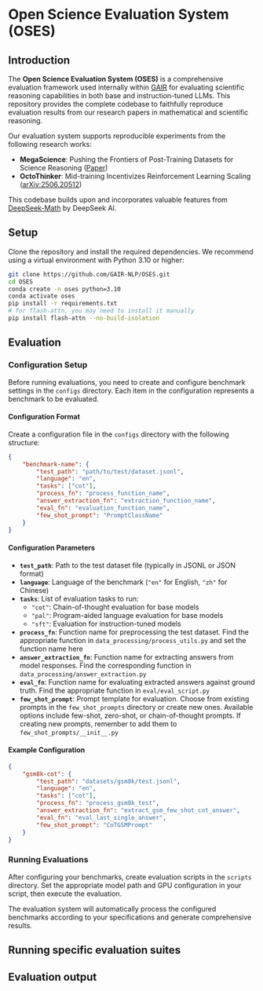 # Open Science Evaluation System (OSES)

## Introduction

The **Open Science Evaluation System (OSES)** is a comprehensive evaluation framework used internally within [GAIR](https://plms.ai/index.html) for evaluating scientific reasoning capabilities in both base and instruction-tuned LLMs. This repository provides the complete codebase to faithfully reproduce evaluation results from our research papers in mathematical and scientific reasoning.

Our evaluation system supports reproducible experiments from the following research works:

- **MegaScience**: Pushing the Frontiers of Post-Training Datasets for Science Reasoning ([Paper]())
- **OctoThinker**: Mid-training Incentivizes Reinforcement Learning Scaling ([arXiv:2506.20512](https://arxiv.org/abs/2506.20512))

This codebase builds upon and incorporates valuable features from [DeepSeek-Math](https://github.com/deepseek-ai/DeepSeek-Math) by DeepSeek AI.

## Setup
Clone the repository and install the required dependencies. We recommend using a virtual environment with Python 3.10 or higher:
```bash
git clone https://github.com/GAIR-NLP/OSES.git
cd OSES
conda create -n oses python=3.10
conda activate oses
pip install -r requirements.txt
# for flash-attn, you may need to install it manually
pip install flash-attn --no-build-isolation
```

## Evaluation

### Configuration Setup

Before running evaluations, you need to create and configure benchmark settings in the `configs` directory. Each item in the configuration represents a benchmark to be evaluated.

#### Configuration Format

Create a configuration file in the `configs` directory with the following structure:

```json
{
    "benchmark-name": {
        "test_path": "path/to/test/dataset.jsonl",
        "language": "en",
        "tasks": ["cot"],
        "process_fn": "process_function_name",
        "answer_extraction_fn": "extraction_function_name", 
        "eval_fn": "evaluation_function_name",
        "few_shot_prompt": "PromptClassName"
    }
}
```

#### Configuration Parameters

- **`test_path`**: Path to the test dataset file (typically in JSONL or JSON format)
- **`language`**: Language of the benchmark (`"en"` for English, `"zh"` for Chinese)
- **`tasks`**: List of evaluation tasks to run:
  - `"cot"`: Chain-of-thought evaluation for base models
  - `"pal"`: Program-aided language evaluation for base models  
  - `"sft"`: Evaluation for instruction-tuned models
- **`process_fn`**: Function name for preprocessing the test dataset. Find the appropriate function in `data_processing/process_utils.py` and set the function name here
- **`answer_extraction_fn`**: Function name for extracting answers from model responses. Find the corresponding function in `data_processing/answer_extraction.py`
- **`eval_fn`**: Function name for evaluating extracted answers against ground truth. Find the appropriate function in `eval/eval_script.py`
- **`few_shot_prompt`**: Prompt template for evaluation. Choose from existing prompts in the `few_shot_prompts` directory or create new ones. Available options include few-shot, zero-shot, or chain-of-thought prompts. If creating new prompts, remember to add them to `few_shot_prompts/__init__.py`

#### Example Configuration

```json
{
    "gsm8k-cot": {
        "test_path": "datasets/gsm8k/test.jsonl",
        "language": "en",
        "tasks": ["cot"],
        "process_fn": "process_gsm8k_test",
        "answer_extraction_fn": "extract_gsm_few_shot_cot_answer",
        "eval_fn": "eval_last_single_answer",
        "few_shot_prompt": "CoTGSMPrompt"
    }
}
```

### Running Evaluations

After configuring your benchmarks, create evaluation scripts in the `scripts` directory. Set the appropriate model path and GPU configuration in your script, then execute the evaluation.

The evaluation system will automatically process the configured benchmarks according to your specifications and generate comprehensive results.

## Running specific evaluation suites




## Evaluation output
